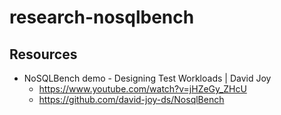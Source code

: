 # research-nosqlbench

## Resources

- NoSQLBench demo - Designing Test Workloads | David Joy 
  - <https://www.youtube.com/watch?v=jHZeGy_ZHcU>
  - <https://github.com/david-joy-ds/NosqlBench>
